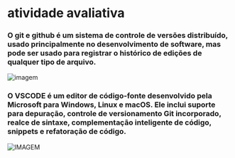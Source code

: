 # atividade avaliativa

### O git e github é um sistema de controle de versões distribuído, usado principalmente no desenvolvimento de software, mas pode ser usado para registrar o histórico de edições de qualquer tipo de arquivo.
![imagem](https://metodoprogramar.com.br/wp-content/uploads/2020/06/Git-e-GitHub.png)
### O VSCODE é um editor de código-fonte desenvolvido pela Microsoft para Windows, Linux e macOS. Ele inclui suporte para depuração, controle de versionamento Git incorporado, realce de sintaxe, complementação inteligente de código, snippets e refatoração de código.
![IMAGEM](https://dkrn4sk0rn31v.cloudfront.net/uploads/2021/04/vs-code-configuracoes.png)
